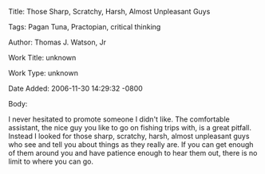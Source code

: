 Title:  Those Sharp, Scratchy, Harsh, Almost Unpleasant Guys

Tags:   Pagan Tuna, Practopian, critical thinking

Author: Thomas J. Watson, Jr

Work Title: unknown

Work Type: unknown

Date Added: 2006-11-30 14:29:32 -0800

Body: 

I never hesitated to promote someone I didn't like. The comfortable assistant, the nice guy you like to go on fishing trips with, is a great pitfall. Instead I looked for those sharp, scratchy, harsh, almost unpleasant guys who see and tell you about things as they really are. If you can get enough of them around you and have patience enough to hear them out, there is no limit to where you can go.

